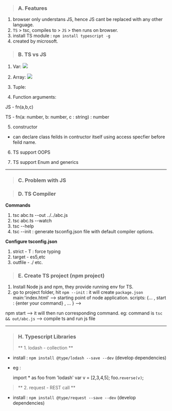 > ### A. Features
1. browser only understans JS, hence JS cant be replaced with any other language.
2. `TS` > tsc, compiles to > `JS` > then runs on browser.
3. install TS module : `npm install typescript -g`
4. created by microsoft.

> ### B. TS vs JS

1. Var:
![](https://github.com/lekhrajdinkar/NG6/blob/master/notes/assets/ts-1.jpg)
2. Array:
![](https://github.com/lekhrajdinkar/NG6/blob/master/notes/assets/ts-1.jpg)
3. Tuple:

4. Function arguments:

JS - fn(a,b,c)

TS - fn(a: number, b: number, c : string) : number 

5. constructor
- can declare class feilds in contructor  itself using access specfier before feild name.

6. TS support OOPS

7. TS support Enum and generics


***

> ### C. Problem with JS

> ### D. TS Compiler

**Commands**
1. tsc abc.ts --out ../../abc.js
2. tsc abc.ts --watch
3. tsc --help
4. tsc --init : generate tsconfig.json file with default compiler options.

**Configure tsconfig.json**
1. strict - T : force typing
2. target - es5,etc
3. outfile - ./
etc.

> ### E. Create TS project (npm project)

1. Install Node js and npm, they provide running env for TS.
2. go to project folder, hit `npm --init` : it will create `package.json`
main:'index.html' --> starting point of node application.
scripts: {... , start : {enter your command} , ... } --> 

npm start --> it will then run corresponding command.
eg: command is `tsc && out/abc.js` --> compile ts and run js file

***
> ### H. Typescript Libraries
> ** 1. lodash - collection **
- install : `npm install @type/lodash --save --dev` (develop dependencies)
- eg : 

    import * as foo from 'lodash'
    var v = [2,3,4,5];
    foo.`reverse(v)`;


> ** 2. request - REST call **
- install : `npm install @type/request --save --dev` (develop dependencies)